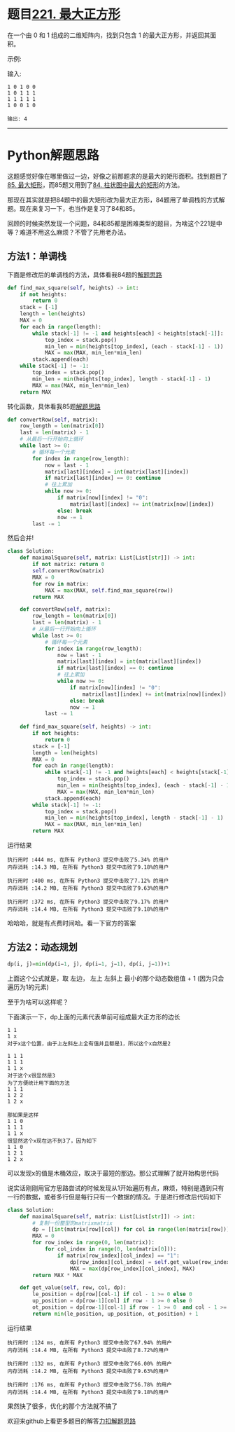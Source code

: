 # 题目[221. 最大正方形](https://leetcode-cn.com/problems/maximal-square/)

在一个由 0 和 1 组成的二维矩阵内，找到只包含 1 的最大正方形，并返回其面积。

示例:

输入: 

```
1 0 1 0 0
1 0 1 1 1
1 1 1 1 1
1 0 0 1 0

输出: 4
```

*****

# Python解题思路

这题感觉好像在哪里做过一边，好像之前那题求的是最大的矩形面积。找到题目了[85. 最大矩形](https://leetcode-cn.com/problems/maximal-rectangle/)，而85题又用到了[84. 柱状图中最大的矩形](https://leetcode-cn.com/problems/largest-rectangle-in-histogram/)的方法。

那现在其实就是把84题中的最大矩形改为最大正方形，84题用了单调栈的方式解题。现在来复习一下，也当作是复习了84和85。

回顾的时候突然发现一个问题，84和85都是困难类型的题目，为啥这个221是中等？难道不用这么麻烦？不管了先用老办法。

## 方法1：单调栈

下面是修改后的单调栈的方法，具体看我84题的[解题思路](https://leetcode-cn.com/problems/largest-rectangle-in-histogram/solution/84-zhu-zhuang-tu-zhong-zui-da-de-ju-xing-pythonjie/)

```python
def find_max_square(self, heights) -> int:
    if not heights:
        return 0
    stack = [-1]
    length = len(heights)
    MAX = 0
    for each in range(length):
        while stack[-1] != -1 and heights[each] < heights[stack[-1]]:
            top_index = stack.pop()
            min_len = min(heights[top_index], (each - stack[-1] - 1))
            MAX = max(MAX, min_len*min_len)
        stack.append(each)
    while stack[-1] != -1:
        top_index = stack.pop()
        min_len = min(heights[top_index], length - stack[-1] - 1)
        MAX = max(MAX, min_len*min_len)
    return MAX
```

转化函数，具体看我85题[解题思路](https://leetcode-cn.com/problems/maximal-rectangle/solution/85-zui-da-ju-xing-pythonjie-ti-si-lu-can-kao-84ti-/)

```python
def convertRow(self, matrix):
    row_length = len(matrix[0])
    last = len(matrix) - 1
    # 从最后一行开始向上循环
    while last >= 0:
        # 循环每一个元素
        for index in range(row_length):
            now = last - 1
            matrix[last][index] = int(matrix[last][index])
            if matrix[last][index] == 0: continue
            # 往上累加
            while now >= 0:
                if matrix[now][index] != "0":
                    matrix[last][index] += int(matrix[now][index])
                else: break
                now -= 1
        last -= 1
```

然后合并!

```python
class Solution:
    def maximalSquare(self, matrix: List[List[str]]) -> int:
        if not matrix: return 0
        self.convertRow(matrix)
        MAX = 0
        for row in matrix:
            MAX = max(MAX, self.find_max_square(row))
        return MAX

    def convertRow(self, matrix):
        row_length = len(matrix[0])
        last = len(matrix) - 1
        # 从最后一行开始向上循环
        while last >= 0:
            # 循环每一个元素
            for index in range(row_length):
                now = last - 1
                matrix[last][index] = int(matrix[last][index])
                if matrix[last][index] == 0: continue
                # 往上累加
                while now >= 0:
                    if matrix[now][index] != "0":
                        matrix[last][index] += int(matrix[now][index])
                    else: break
                    now -= 1
            last -= 1
    
    def find_max_square(self, heights) -> int:
        if not heights:
            return 0
        stack = [-1]
        length = len(heights)
        MAX = 0
        for each in range(length):
            while stack[-1] != -1 and heights[each] < heights[stack[-1]]:
                top_index = stack.pop()
                min_len = min(heights[top_index], (each - stack[-1] - 1))
                MAX = max(MAX, min_len*min_len)
            stack.append(each)
        while stack[-1] != -1:
            top_index = stack.pop()
            min_len = min(heights[top_index], length - stack[-1] - 1)
            MAX = max(MAX, min_len*min_len)
        return MAX
```

运行结果

```
执行用时 :444 ms, 在所有 Python3 提交中击败了5.34% 的用户
内存消耗 :14.3 MB, 在所有 Python3 提交中击败了9.18%的用户

执行用时 :400 ms, 在所有 Python3 提交中击败了7.12% 的用户
内存消耗 :14.2 MB, 在所有 Python3 提交中击败了9.63%的用户

执行用时 :372 ms, 在所有 Python3 提交中击败了9.17% 的用户
内存消耗 :14.4 MB, 在所有 Python3 提交中击败了9.18%的用户
```

哈哈哈，就是有点费时间哈。看一下官方的答案

## 方法2：动态规划

```python
dp(i, j)=min(dp(i−1, j), dp(i−1, j−1), dp(i, j−1))+1
```

上面这个公式就是，取 左边， 左上 左斜上 最小的那个动态数组值 + 1 (因为只会遍历为1的元素)

至于为啥可以这样呢？

下面演示一下，dp上面的元素代表单前可组成最大正方形的边长

```
1 1
1 x
对于x这个位置，由于上左斜左上全有值并且都是1，所以这个x自然是2

1 1 1
1 1 1
1 1 x
对于这个x很显然是3
为了方便统计用下面的方法
1 1 1
1 2 2
1 2 x

那如果是这样
1 1 0
1 1 1
1 1 x
很显然这个x现在达不到3了，因为如下
1 1 0
1 2 1
1 2 x
```

可以发现x的值是木桶效应，取决于最短的那边。那公式理解了就开始构思代码

说实话刚刚用官方思路尝试的时候发现从1开始遍历有点，麻烦，特别是遇到只有一行的数据，或者多行但是每行只有一个数据的情况。于是进行修改后代码如下

```python
class Solution:
    def maximalSquare(self, matrix: List[List[str]]) -> int:
        # 复制一份整型的matrixmatrix
        dp = [[int(matrix[row][col]) for col in range(len(matrix[row]))] for row in range(len(matrix))]
        MAX = 0
        for row_index in range(0, len(matrix)):
            for col_index in range(0, len(matrix[0])):
                if matrix[row_index][col_index] == "1":
                    dp[row_index][col_index] = self.get_value(row_index, col_index, dp)
                    MAX = max(dp[row_index][col_index], MAX)
        return MAX * MAX

    def get_value(self, row, col, dp):
        le_position = dp[row][col-1] if col - 1 >= 0 else 0
        up_position = dp[row-1][col] if row - 1 >= 0 else 0
        ot_position = dp[row-1][col-1] if row - 1 >= 0  and col - 1 >= 0 else 0
        return min(le_position, up_position, ot_position) + 1
```

运行结果

```
执行用时 :124 ms, 在所有 Python3 提交中击败了67.94% 的用户
内存消耗 :14.4 MB, 在所有 Python3 提交中击败了8.72%的用户

执行用时 :132 ms, 在所有 Python3 提交中击败了66.00% 的用户
内存消耗 :14.2 MB, 在所有 Python3 提交中击败了9.63%的用户

执行用时 :176 ms, 在所有 Python3 提交中击败了56.78% 的用户
内存消耗 :14.4 MB, 在所有 Python3 提交中击败了9.18%的用户
```

果然快了很多，优化的那个方法就不搞了

欢迎来github上看更多题目的解答[力扣解题思路](https://github.com/WRAllen/LeetCode)

  